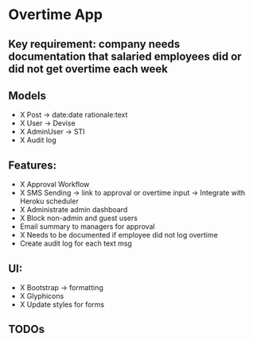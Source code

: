 # Overtime App

## Key requirement: company needs documentation that salaried employees did or did not get overtime each week

## Models
- X Post -> date:date rationale:text
- X User -> Devise
- X AdminUser -> STI
- X Audit log

## Features:
- X Approval Workflow
- X SMS Sending -> link to approval or overtime input -> Integrate with Heroku scheduler
- X Administrate admin dashboard
- X Block non-admin and guest users
- Email summary to managers for approval
- X Needs to be documented if employee did not log overtime
- Create audit log for each text msg

## UI:
- X Bootstrap -> formatting
- X Glyphicons
- X Update styles for forms

## TODOs
